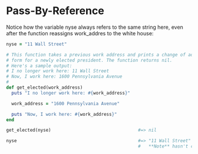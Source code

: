 # Pass-By-Reference


Notice how the variable nyse always refers to the same string here, even after the function reassigns work_addres to the white house:
```ruby
nyse = "11 Wall Street"

# This function takes a previous work address and prints a change of address
# form for a newly elected president. The function returns nil.
# Here's a sample output:
# I no longer work here: 11 Wall Street
# Now, I work here: 1600 Pennsylvania Avenue
#
def get_elected(work_address)
  puts "I no longer work here: #{work_address}"

  work_address = "1600 Pennsylvania Avenue"

  puts "Now, I work here: #{work_address}"
end

get_elected(nyse)                                 #=> nil

nyse                                              #=> "11 Wall Street"
                                                  #   **Note** hasn't changed.
```
